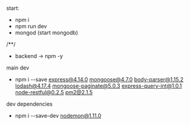 start:
- npm i
- npm run dev
- mongod (start mongodb)

/**/

- backend -> npm -y

main dev
- npm i --save express@4.14.0 mongoose@4.7.0 body-parser@1.15.2 lodash@4.17.4 mongoose-paginate@5.0.3 express-query-int@1.0.1 node-restful@0.2.5 pm2@2.1.5

dev dependencies
- npm i --save-dev nodemon@1.11.0
